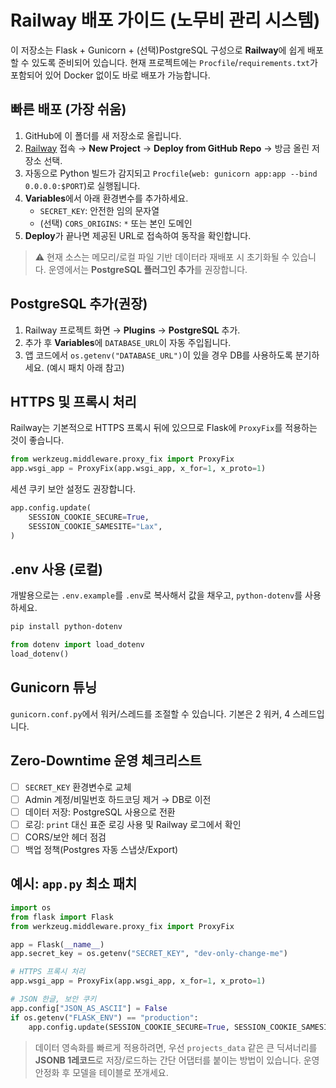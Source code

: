 # Railway 배포 가이드 (노무비 관리 시스템)

이 저장소는 Flask + Gunicorn + (선택)PostgreSQL 구성으로 **Railway**에 쉽게 배포할 수 있도록 준비되어 있습니다.
현재 프로젝트에는 `Procfile`/`requirements.txt`가 포함되어 있어 Docker 없이도 바로 배포가 가능합니다.

## 빠른 배포 (가장 쉬움)

1. GitHub에 이 폴더를 새 저장소로 올립니다.
2. [Railway](https://railway.app) 접속 → **New Project** → **Deploy from GitHub Repo** → 방금 올린 저장소 선택.
3. 자동으로 Python 빌드가 감지되고 `Procfile`(`web: gunicorn app:app --bind 0.0.0.0:$PORT`)로 실행됩니다.
4. **Variables**에서 아래 환경변수를 추가하세요.
   - `SECRET_KEY`: 안전한 임의 문자열
   - (선택) `CORS_ORIGINS`: `*` 또는 본인 도메인
5. **Deploy**가 끝나면 제공된 URL로 접속하여 동작을 확인합니다.

> ⚠️ 현재 소스는 메모리/로컬 파일 기반 데이터라 재배포 시 초기화될 수 있습니다. 운영에서는 **PostgreSQL 플러그인 추가**를 권장합니다.

## PostgreSQL 추가(권장)

1. Railway 프로젝트 화면 → **Plugins** → **PostgreSQL** 추가.
2. 추가 후 **Variables**에 `DATABASE_URL`이 자동 주입됩니다.
3. 앱 코드에서 `os.getenv("DATABASE_URL")`이 있을 경우 DB를 사용하도록 분기하세요. (예시 패치 아래 참고)

## HTTPS 및 프록시 처리

Railway는 기본적으로 HTTPS 프록시 뒤에 있으므로 Flask에 `ProxyFix`를 적용하는 것이 좋습니다.

```python
from werkzeug.middleware.proxy_fix import ProxyFix
app.wsgi_app = ProxyFix(app.wsgi_app, x_for=1, x_proto=1)
```

세션 쿠키 보안 설정도 권장합니다.

```python
app.config.update(
    SESSION_COOKIE_SECURE=True,
    SESSION_COOKIE_SAMESITE="Lax",
)
```

## .env 사용 (로컬)

개발용으로는 `.env.example`를 `.env`로 복사해서 값을 채우고, `python-dotenv`를 사용하세요.

```bash
pip install python-dotenv
```

```python
from dotenv import load_dotenv
load_dotenv()
```

## Gunicorn 튜닝

`gunicorn.conf.py`에서 워커/스레드를 조절할 수 있습니다. 기본은 2 워커, 4 스레드입니다.

## Zero‑Downtime 운영 체크리스트

- [ ] `SECRET_KEY` 환경변수로 교체
- [ ] Admin 계정/비밀번호 하드코딩 제거 → DB로 이전
- [ ] 데이터 저장: PostgreSQL 사용으로 전환
- [ ] 로깅: `print` 대신 표준 로깅 사용 및 Railway 로그에서 확인
- [ ] CORS/보안 헤더 점검
- [ ] 백업 정책(Postgres 자동 스냅샷/Export)

## 예시: `app.py` 최소 패치

```python
import os
from flask import Flask
from werkzeug.middleware.proxy_fix import ProxyFix

app = Flask(__name__)
app.secret_key = os.getenv("SECRET_KEY", "dev-only-change-me")

# HTTPS 프록시 처리
app.wsgi_app = ProxyFix(app.wsgi_app, x_for=1, x_proto=1)

# JSON 한글, 보안 쿠키
app.config["JSON_AS_ASCII"] = False
if os.getenv("FLASK_ENV") == "production":
    app.config.update(SESSION_COOKIE_SECURE=True, SESSION_COOKIE_SAMESITE="Lax")
```

> 데이터 영속화를 빠르게 적용하려면, 우선 `projects_data` 같은 큰 딕셔너리를 **JSONB 1레코드**로 저장/로드하는 간단 어댑터를 붙이는 방법이 있습니다. 운영 안정화 후 모델을 테이블로 쪼개세요.
